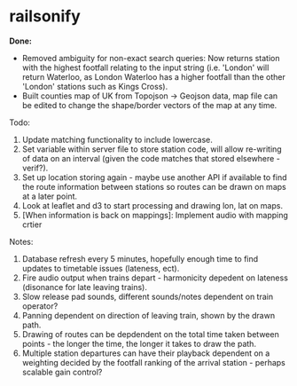 # railsonify

__Done:__
* Removed ambiguity for non-exact search queries: Now returns station with the highest footfall relating to the input string (i.e. 'London' will return Waterloo, as London Waterloo has a higher footfall than the other 'London' stations such as Kings Cross). 
* Built counties map of UK from Topojson -> Geojson data, map file can be edited to change the shape/border vectors of the map at any time.

Todo: 
1. Update matching functionality to include lowercase.
2. Set variable within server file to store station code, will allow re-writing of data on an interval (given the code matches that stored elsewhere - verif?). 
3. Set up location storing again - maybe use another API if available to find the route information between stations so routes can be drawn on maps at a later point. 
4. Look at leaflet and d3 to start processing and drawing lon, lat on maps. 
5. [When information is back on mappings]: Implement audio with mapping crtier

Notes:
1. Database refresh every 5 minutes, hopefully enough time to find updates to timetable issues (lateness, ect). 
2. Fire audio output when trains depart - harmonicity depedent on lateness (disonance for late leaving trains). 
3. Slow release pad sounds, different sounds/notes dependent on train operator? 
4. Panning dependent on direction of leaving train, shown by the drawn path. 
5. Drawing of routes can be depdendent on the total time taken between points - the longer the time, the longer it takes to draw the path.
6. Multiple station departures can have their playback dependent on a weighting decided by the footfall ranking of the arrival station - perhaps scalable gain control?
